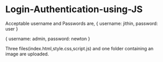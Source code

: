 # Login-Authentication-using-JS
Acceptable username and Passwords are,
 {
   username: jithin,
   password: user
 }
 
 {
 username: admin,
 password: newton
 }
 
 Three files(index.html,style.css,script.js) and one folder containing an image are uploaded.
